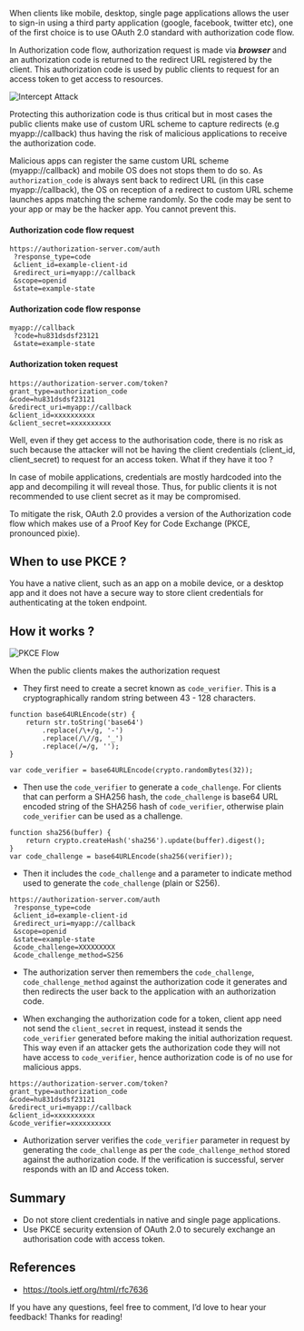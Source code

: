 When clients like mobile, desktop, single page applications allows the user to sign-in using a third party application (google, facebook, twitter etc), one of the first choice is to use OAuth 2.0 standard with authorization code flow.

In Authorization code flow, authorization request is made via ***browser*** and an authorization code is returned to the redirect URL registered by the client. This authorization code is used by public clients to request for an access token to get access to resources.

![Intercept Attack](https://dev-to-uploads.s3.amazonaws.com/i/qfiblk0b346te5777e35.png)

Protecting this authorization code is thus critical but in most cases the public clients make use of custom URL scheme to capture redirects (e.g myapp://callback) thus having the risk of malicious applications to receive the authorization code.

Malicious apps can register the same custom URL scheme (myapp://callback) and mobile OS does not stops them to do so. As `authorization_code` is always sent back to redirect URL (in this case myapp://callback), the OS on reception of a redirect to custom URL scheme launches apps matching the scheme randomly. So the code may be sent to your app or may be the hacker app. You cannot prevent this.

#### Authorization code flow request
```
https://authorization-server.com/auth
 ?response_type=code
 &client_id=example-client-id
 &redirect_uri=myapp://callback
 &scope=openid
 &state=example-state
```
#### Authorization code flow response
```
myapp://callback
 ?code=hu831dsdsf23121
 &state=example-state
```
#### Authorization token request
```
https://authorization-server.com/token?
grant_type=authorization_code
&code=hu831dsdsf23121
&redirect_uri=myapp://callback
&client_id=xxxxxxxxxx
&client_secret=xxxxxxxxxx
```

Well, even if they get access to the authorisation code, there is no risk as such because the attacker will not be having the client credentials (client_id, client_secret) to request for an access token. What if they have it too ?

In case of mobile applications, credentials are mostly hardcoded into the app and decompiling it will reveal those. Thus, for public clients it is not recommended to use client secret as it may be compromised.

To mitigate the risk, OAuth 2.0 provides a version of the Authorization code flow which makes use of a Proof Key for Code Exchange (PKCE, pronounced pixie).

## When to use PKCE ?

You have a native client, such as an app on a mobile device, or a desktop app and it does not have a secure way to store client credentials for authenticating at the token endpoint.

## How it works ?

![PKCE Flow](https://dev-to-uploads.s3.amazonaws.com/i/jfpzv8yvkh2s1yeern9h.png)

When the public clients makes the authorization request

* They first need to create a secret known as `code_verifier`. This is a cryptographically random string between 43 - 128 characters.

```
function base64URLEncode(str) {
    return str.toString('base64')
        .replace(/\+/g, '-')
        .replace(/\//g, '_')
        .replace(/=/g, '');
}

var code_verifier = base64URLEncode(crypto.randomBytes(32));
```

* Then use the `code_verifier` to generate a `code_challenge`. For clients that can perform a SHA256 hash, the `code_challenge` is base64 URL encoded string of the SHA256 hash of `code_verifier`, otherwise plain `code_verifier` can be used as a challenge.

```
function sha256(buffer) {
    return crypto.createHash('sha256').update(buffer).digest();
}
var code_challenge = base64URLEncode(sha256(verifier));
```

* Then it includes the `code_challenge` and a parameter to indicate method used to generate the `code_challenge` (plain or S256).

```
https://authorization-server.com/auth
 ?response_type=code
 &client_id=example-client-id
 &redirect_uri=myapp://callback
 &scope=openid
 &state=example-state
 &code_challenge=XXXXXXXXX
 &code_challenge_method=S256
```

* The authorization server then remembers the `code_challenge`, `code_challenge_method` against the authorization code it generates and then redirects the user back to the application with an authorization code.

* When exchanging the authorization code for a token, client app need not send the `client_secret` in request, instead it sends the `code_verifier` generated before making the initial authorization request. This way even if an attacker gets the authorization code they will not have access to `code_verifier`, hence authorization code is of no use for malicious apps.
```
https://authorization-server.com/token?
grant_type=authorization_code
&code=hu831dsdsf23121
&redirect_uri=myapp://callback
&client_id=xxxxxxxxxx
&code_verifier=xxxxxxxxxx
```
* Authorization server verifies the `code_verifier` parameter in request by generating the `code_challenge` as per the `code_challenge_method` stored against the authorization code. If the verification is successful, server responds with an ID and Access token.

## Summary
* Do not store client credentials in native and single page applications.
* Use PKCE security extension of OAuth 2.0 to securely exchange an authorisation code with access token.

## References
* https://tools.ietf.org/html/rfc7636

If you have any questions, feel free to comment, I’d love to hear your feedback! Thanks for reading!

